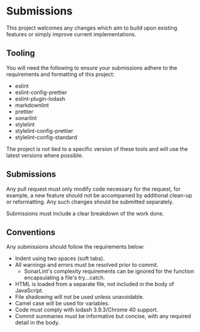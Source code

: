 # Submissions

This project welcomes any changes which aim to build upon existing features or simply improve current implementations.

## Tooling

You will need the following to ensure your submissions adhere to the requirements and formatting of this project:

- eslint
- eslint-config-prettier
- eslint-plugin-lodash
- markdownlint
- prettier
- sonarlint
- stylelint
- stylelint-config-prettier
- stylelint-config-standard

The project is not tied to a specific version of these tools and will use the latest versions where possible.

## Submissions

Any pull request must only modify code necessary for the request, for example, a new feature should not be accompanied by additional clean-up or reformatting. Any such changes should be submitted separately.

Submissions must include a clear breakdown of the work done.

## Conventions

Any submissions should follow the requirements below:

- Indent using two spaces (soft tabs).
- All warnings and errors must be resolved prior to commit.
  - SonarLint's complexity requirements can be ignored for the function encapsulating a file's try...catch.
- HTML is loaded from a separate file, not included in the body of JavaScript.
- File shadowing will not be used unless unavoidable.
- Camel case will be used for variables.
- Code must comply with lodash 3.9.3/Chrome 40 support.
- Commit summaries must be informative but concise, with any required detail in the body.
